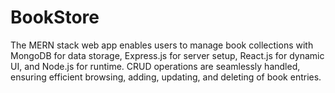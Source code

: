 # BookStore
 The MERN stack web app enables users to manage book collections with MongoDB for data storage, Express.js for server setup, React.js for dynamic UI, and Node.js for runtime. CRUD operations are seamlessly handled, ensuring efficient browsing, adding, updating, and deleting of book entries.
